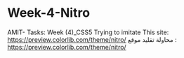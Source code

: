 # Week-4-Nitro
AMIT- Tasks: Week (4)_CSS5
Trying to imitate This site: https://preview.colorlib.com/theme/nitro/
محاولة تقليد موقع : https://preview.colorlib.com/theme/nitro/
